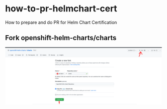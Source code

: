 # how-to-pr-helmchart-cert
How to prepare and do PR for Helm Chart Certification

## Fork openshift-helm-charts/charts
![Fork Openshift Helm Chart](img/fork-chart.png "Fork Openshift Helm Chart")
